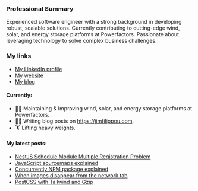 ### Professional Summary

Experienced software engineer with a strong background in developing robust, scalable solutions. Currently contributing to cutting-edge wind, solar, and energy storage platforms at Powerfactors. Passionate about leveraging technology to solve complex business challenges.

### My links

- [My LinkedIn profile](https://www.linkedin.com/in/jimfilippou)
- [My website](https://jimfilippou.com)
- [My blog](https://jimfilippou.com/articles)

#### Currently:

- 👨‍💻 Maintaining & Improving wind, solar, and energy storage platforms at Powerfactors.
- ✍🏻 Writing blog posts on https://jimfilippou.com.
- 🏋 Lifting heavy weights.

#### My latest posts:

- [NestJS Schedule Module Multiple Registration Problem](https://jimfilippou.com/articles/2025/nestjs-schedule-module-multiple-registration-problem)
- [JavaScript sourcemaps explained](https://jimfilippou.com/articles/2025/js-sourcemaps-explained)
- [Concurrently NPM package explained](https://jimfilippou.com/articles/2025/concurrently-npm-package-explained)
- [When images disappear from the network tab](https://jimfilippou.com/articles/2025/when-images-dissapear-from-network-tab)
- [PostCSS with Tailwind and Gzip](https://jimfilippou.com/articles/2025/tailwind-and-gzip)
